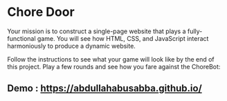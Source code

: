 # Chore Door

Your mission is to construct a single-page website that plays a fully-functional game. You will see how HTML, CSS, and JavaScript interact harmoniously to produce a dynamic website.

Follow the instructions to see what your game will look like by the end of this project. Play a few rounds and see how you fare against the ChoreBot:

## Demo : https://abdullahabusabba.github.io/

